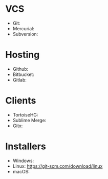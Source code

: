 # VCS

- Git:
- Mercurial:
- Subversion:

# Hosting

- Github:
- Bitbucket:
- Gitlab:

# Clients

- TortoiseHG:
- Sublime Merge:
- Gitx:

# Installers

- Windows:
- Linux: https://git-scm.com/download/linux
- macOS:

